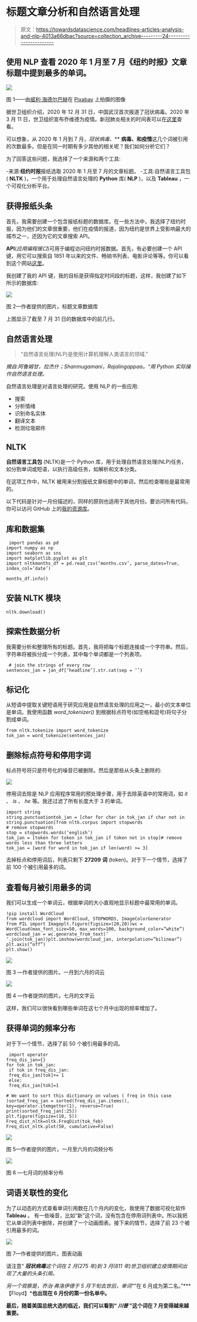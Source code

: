 # 标题文章分析和自然语言处理

> 原文：<https://towardsdatascience.com/headlines-articles-analysis-and-nlp-4013a66dbac?source=collection_archive---------24----------------------->

## 使用 NLP 查看 2020 年 1 月至 7 月《纽约时报》文章标题中提到最多的单词。

![](img/e8989ab4127f7309722749f2282baa35.png)

图 1——由[威利·海德尔巴赫](https://pixabay.com/pt/users/wilhei-883152/?utm_source=link-attribution&utm_medium=referral&utm_campaign=image&utm_content=705667)在 [Pixabay](https://pixabay.com/pt/?utm_source=link-attribution&utm_medium=referral&utm_campaign=image&utm_content=705667) 上拍摄的图像

据世卫组织介绍，2020 年 12 月 31 日，中国武汉首次报道了冠状病毒。2020 年 3 月 11 日，世卫组织宣布乔维德为疫情。新冠肺炎相关的时间表可以在[这里](https://www.who.int/news-room/detail/29-06-2020-covidtimeline)查看。

可以想象，从 2020 年 1 月到 7 月，**冠状病毒*、*** **病毒、**和**疫情**这几个词被引用的次数最多。但是在同一时期有多少其他的相关呢？我们如何分析它们？

为了回答这些问题，我选择了一个来源和两个工具:

-来源:**纽约时报**报纸选取 2020 年 1 月至 7 月的文章标题。
-工具:自然语言工具包( **NLTK** )，一个用于处理自然语言处理的 **Python** 库( **NLP** )，以及 **Tableau** ，一个可视化分析平台。

## **获得报纸头条**

首先，我需要创建一个包含报纸标题的数据库。在一些方法中，我选择了纽约时报，因为他们的文章很重要，他们在疫情的报道，因为纽约是世界上受影响最大的城市之一，还因为它的文章搜索 API。

**API**(*应用编程接口*)可用于编程访问纽约时报数据。首先，有必要创建一个 API 键，用它可以搜索自 1851 年以来的文件、畅销书列表、电影评论等等。你可以看到这个网站[这里](https://developer.nytimes.com)。

我创建了我的 API 键，我的目标是获得指定时间段的标题，这样，我创建了如下所示的数据库:

![](img/ebc37c62e9e224f281dbc935ebaf06fd.png)

图 2—作者提供的图片。标题文章数据库

上图显示了截至 7 月 31 日的数据库中的前几行。

## 自然语言处理

> "自然语言处理(NLP)是使用计算机理解人类语言的领域."

*摘自:阿鲁姆甘，拉杰什；Shanmugamani，Rajalingappaa。“用 Python 实际操作自然语言处理。*

自然语言处理是对语言处理的研究。使用 NLP 的一些应用:

*   搜索
*   分析情绪
*   识别命名实体
*   翻译文本
*   检测垃圾邮件

## NLTK

**自然语言工具包** (NLTK)是一个 Python 库，用于处理自然语言处理(NLP)任务，如分割单词或短语，以执行高级任务，如解析和文本分类。

在这项工作中，NLTK 被用来分割报纸文章标题中的单词，然后检查哪些是最常用的。

以下代码是针对一月份描述的，同样的原则也适用于其他月份。要访问所有代码，你可以访问 GitHub 上的[我的资源库](https://github.com/ssilvacris/coffee-and-code/blob/master/newspaper_nlp.ipynb)。

## 库和数据集

```
 import pandas as pd
import numpy as np
import seaborn as sns
import matplotlib.pyplot as plt
import nltkmonths_df = pd.read_csv(‘months.csv’, parse_dates=True, index_col=’date’)

months_df.info()
```

## 安装 NLTK 模块

```
nltk.download() 
```

## 探索性数据分析

我需要分析和整理所有的标题。首先，我将把每个标题连接成一个字符串。然后，字符串将被拆分成一个列表，其中每个单词都是一个列表项。

```
 # join the strings of every row
sentences_jan = jan_df[‘headline’].str.cat(sep = ‘’) 
```

## 标记化

从短语中提取关键短语用于研究应用是自然语言处理的应用之一，最小的文本单位是单词。我使用函数 *word_tokenizer()* 到根据标点符号(如空格和逗号)将句子分割成单词。

```
from nltk.tokenize import word_tokenize
tok_jan = word_tokenize(sentences_jan)
```

## 删除标点符号和停用字词

标点符号将只是符号化的噪音已被删除。然后是那些从头条上删除的:

![](img/f6a908e1f736dfc0a7770051ab9b53f0.png)

停用词去除是 NLP 应用程序常用的预处理步骤，用于去除英语中的常用词，如 *it* 、 *is* 、 *he* 等。我还过滤了所有长度大于 3 的单词。

```
import string
string.punctuationtok_jan = [char for char in tok_jan if char not in string.punctuation]from nltk.corpus import stopwords
# remove stopwords
stop = stopwords.words(‘english’)
tok_jan = [token for token in tok_jan if token not in stop]# remove words less than three letters
tok_jan = [word for word in tok_jan if len(word) >= 3]
```

去掉标点和停用词后，列表只剩下 **27209** **词** (token)。对于下一个情节，选择了前 100 个被引用最多的词。

## **查看每月被引用最多的词**

我们可以生成一个单词云，根据单词的大小直观地显示标题中最常用的单词。

```
!pip install WordCloud
from wordcloud import WordCloud, STOPWORDS, ImageColorGenerator
from PIL import Imageplt.figure(figsize=(20,20))wc = WordCloud(max_font_size=50, max_words=100, background_color=”white”)
wordcloud_jan = wc.generate_from_text(‘ ‘.join(tok_jan))plt.imshow(wordcloud_jan, interpolation=”bilinear”)
plt.axis(“off”)
plt.show()
```

![](img/8f4cb14e08dd4ad604fe555183cb9bfa.png)

图 3 —作者提供的图片。一月到六月的词云

![](img/3fc4a9cbefd54c14dfce8a3dd3a164a2.png)

图 4 —作者提供的图片。七月的文字云

这样，我们可以很快看到哪些单词在这七个月中出现的频率增加了。

## 获得单词的频率分布

对于下一个情节，选择了前 50 个被引用最多的词。

```
 import operator
freq_dis_jan={}
for tok in tok_jan:
 if tok in freq_dis_jan:
 freq_dis_jan[tok]+= 1
 else:
 freq_dis_jan[tok]=1

# We want to sort this dictionary on values ( freq in this case )sorted_freq_jan = sorted(freq_dis_jan.items(), key=operator.itemgetter(1), reverse=True)
print(sorted_freq_jan[:25])
plt.figure(figsize=(10, 5))
Freq_dist_nltk=nltk.FreqDist(tok_feb)
Freq_dist_nltk.plot(50, cumulative=False)
```

![](img/cd05268b03fd84dee76b39a0b91501d8.png)

图 5—作者提供的图片。一月至六月的词频分布

![](img/492b371ac0981ecc8d786a12a93d547f.png)

图 6 —七月词的频率分布

## 词语关联性的变化

为了以动态的方式查看单词引用数在几个月内的变化，我使用了数据可视化软件 **Tableau** 。
有一些噪音，比如“新”这个词，没有包含在停用词列表中。所以我把它从单词列表中删除，并创建了一个动画图表。接下来的情节，选择了前 23 个被引用最多的词。

![](img/33b52d8e617193d6082d241052136094.png)

图 7—作者提供的图片。图表动画

请注意“ ***冠状病毒****这个词在 2 月(275 年)到 3 月(811 年)世卫组织建立疫情期间出现了大量的头条引用。*

*另一个观察是，乔治·弗洛伊德于 5 月下旬去世后，单词“*”在 6 月成为第二名。”***【Floyd】***也出现在 6 月份的第一份名单中。**

**最后，随着美国总统大选的临近，我们可以看到“ ***川普*** ”这个词在 7 月变得越来越重要。**